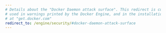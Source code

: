 ```yaml
---
# Details about the "Docker Daemon attack surface". This redirect is currently
# used in warnings printed by the Docker Engine, and in the installation script
# at "get.docker.com"
redirect_to: /engine/security/#docker-daemon-attack-surface
---
```

